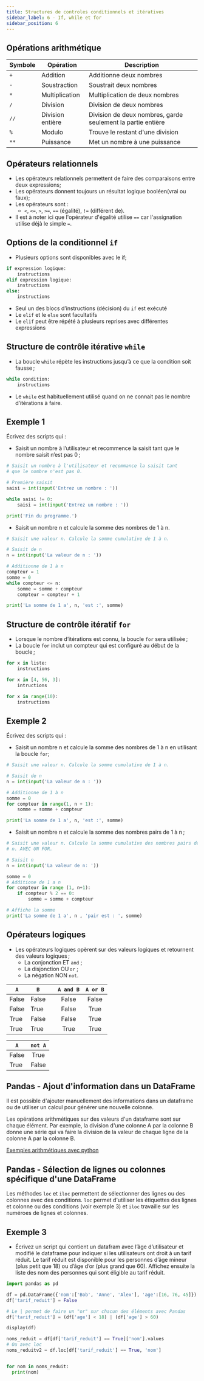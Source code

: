 ```yaml
---
title: Structures de controles conditionnels et itératives
sidebar_label: 6 - If, while et for
sidebar_position: 6
---
```


## Opérations arithmétique

Symbole | Opération        | Description
--------|------------------|------------------------------------------------------------
`+`     | Addition         | Additionne deux nombres
`-`     | Soustraction     | Soustrait deux nombres
`*`     | Multiplication   | Multiplication de deux nombres
`/`     | Division         | Division de deux nombres
`//`    | Division entière | Division de deux nombres, garde seulement la partie entière
`%`     | Modulo           | Trouve le restant d'une division
`**`    | Puissance        | Met un nombre à une puissance

## Opérateurs relationnels
* Les opérateurs relationnels permettent de faire des comparaisons entre deux expressions;
* Les opérateurs donnent toujours un résultat logique booléen(vrai ou faux);
* Les opérateurs sont :
    * `<`, `<=`, `>`, `>=`, `==` (égalité), `!=` (différent de).
* Il est à noter ici que l'opérateur d'égalité utilise `==` car l'assignation utilise déjà le simple `=`.

## Options de la conditionnel `if`
* Plusieurs options sont disponibles avec le if;
~~~python
if expression logique:
    instructions
elif expression logique:
    instructions
else:
    instructions

~~~
* Seul un des blocs d’instructions (décision) du `if` est exécuté
* Le `elif` et le `else` sont facultatifs
* Le `elif` peut être répété à plusieurs reprises avec différentes expressions

## Structure de contrôle itérative `while`
* La boucle `while` répète les instructions jusqu’à ce que la condition soit fausse ;

~~~python
while condition:
    instructions
~~~

* Le `while` est habituellement utilisé quand on ne connait pas le nombre d’itérations à faire.

## Exemple 1
Écrivez des scripts qui :

* Saisit un nombre à l’utilisateur et recommence la saisit tant que le nombre saisit n’est pas 0 ;

```python
# Saisit un nombre à l'utilisateur et recommance la saisit tant
# que le nombre n'est pas 0.

# Première saisit
saisi = int(input('Entrez un nombre : '))

while saisi != 0:
    saisi = int(input('Entrez un nombre : '))

print('Fin du programme.')
```

* Saisit un nombre n et calcule la somme des nombres de 1 à n.
```python
# Saisit une valeur n. Calcule la somme cumulative de 1 à n.

# Saisit de n
n = int(input('La valeur de n : '))

# Additionne de 1 à n
compteur = 1
somme = 0
while compteur <= n:
    somme = somme + compteur
    compteur = compteur + 1

print('La somme de 1 a', n, 'est :', somme)
```

## Structure de contrôle itératif `for`
* Lorsque le nombre d’itérations est connu, la boucle `for` sera utilisée ;
* La boucle `for` inclut un compteur qui est configuré au début de la boucle ;

~~~python
for x in liste:
    instructions

for x in [4, 56, 3]:
    intructions

for x in range(10):
    instructions
~~~

## Exemple 2
Écrivez des scripts qui :

* Saisit un nombre n et calcule la somme des nombres de 1 à n en utilisant la boucle `for`;

```python
# Saisit une valeur n. Calcule la somme cumulative de 1 à n.

# Saisit de n
n = int(input('La valeur de n : '))

# Additionne de 1 à n
somme = 0
for compteur in range(1, n + 1):
    somme = somme + compteur

print('La somme de 1 a', n, 'est :', somme)
```

* Saisit un nombre n et calcule la somme des nombres pairs de 1 à n ;

```python
# Saisit une valeur n. Calcule la somme cumulative des nombres pairs de 1 à
# n. AVEC UN FOR.

# Saisit n
n = int(input('La valeur de n: '))

somme = 0
# Additione de 1 a n
for compteur in range (1, n+1):
    if compteur % 2 == 0:
        somme = somme + compteur

# Affiche la somme
print('La somme de 1 a', n , 'pair est : ', somme)
```

## Opérateurs logiques
* Les opérateurs logiques opèrent sur des valeurs logiques et retournent des valeurs logiques ;
    * La conjonction ET `and` ;
    * La disjonction OU `or` ;
    * La négation NON `not`.

`A` | `B` |   | `A and B` | `A or B`
----|-----|---|:--------:|:-------:
False  | False  |   | False       | False
False  | True   |   | False       | True
True   | False  |   | False       | True
True   | True   |   | True        | True

`A` | `not A`
----|:---:
False  | True
True   | False


##  Pandas - Ajout d'information dans un DataFrame

Il est possible d'ajouter manuellement des informations dans un dataframe ou de utiliser un calcul pour générer une nouvelle colonne.

Les opérations arithmétiques sur des valeurs d'un dataframe sont sur chaque élément. Par exemple, la division d'une colonne A par la colonne B donne une série qui va faire la division de la valeur de chaque ligne de la colonne A par la colonne B.

[Exemples arithmétiques avec python](https://github.com/TirendazAcademy/PANDAS-TUTORIAL/blob/main/07-Arithmetic%20Operations.ipynb)

## Pandas - Sélection de lignes ou colonnes spécifique d'une DataFrame

Les méthodes `loc` et `iloc` permettent de sélectionner des lignes ou des colonnes avec des conditions. `loc` permet d'utiliser les étiquettes des lignes et colonne ou des conditions (voir exemple 3) et `iloc` travaille sur les numéroes de lignes et colonnes.

## Exemple 3
* Écrivez un script qui contient un datafram avec l’âge d’utilisateur et modifié le dataframe pour indiquer si les utilisateurs ont droit à un tarif réduit. Le tarif réduit est disponible pour les personnes d’âge mineur (plus petit que 18) ou d’âge d’or (plus grand que 60). Affichez ensuite la liste des nom des personnes qui sont éligible au tarif réduit.

```python
import pandas as pd

df = pd.DataFrame({'nom':['Bob', 'Anne', 'Alex'], 'age':[16, 76, 45]})
df['tarif_reduit'] = False

# Le | permet de faire un "or" sur chacun des éléments avec Pandas
df['tarif_reduit'] = (df['age'] < 18) | (df['age'] > 60)

display(df)

noms_reduit = df[df['tarif_reduit'] == True]['nom'].values
# Ou avec loc
noms_reduitv2 = df.loc[df['tarif_reduit'] == True, 'nom']


for nom in noms_reduit:
  print(nom)

```